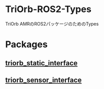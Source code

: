 # TriOrb-ROS2-Types
TriOrb AMRのROS2パッケージのためのTypes

# Packages
## [triorb_static_interface](./triorb_static_interface/README.md)
## [triorb_sensor_interface](./triorb_sensor_interface/README.md)
